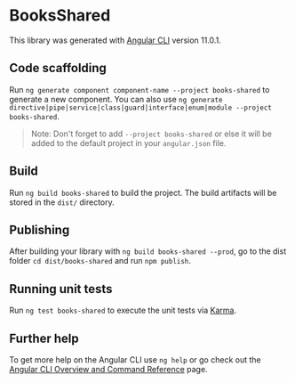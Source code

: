 # BooksShared

This library was generated with [Angular CLI](https://github.com/angular/angular-cli) version 11.0.1.

## Code scaffolding

Run `ng generate component component-name --project books-shared` to generate a new component. You can also use `ng generate directive|pipe|service|class|guard|interface|enum|module --project books-shared`.
> Note: Don't forget to add `--project books-shared` or else it will be added to the default project in your `angular.json` file. 

## Build

Run `ng build books-shared` to build the project. The build artifacts will be stored in the `dist/` directory.

## Publishing

After building your library with `ng build books-shared --prod`, go to the dist folder `cd dist/books-shared` and run `npm publish`.

## Running unit tests

Run `ng test books-shared` to execute the unit tests via [Karma](https://karma-runner.github.io).

## Further help

To get more help on the Angular CLI use `ng help` or go check out the [Angular CLI Overview and Command Reference](https://angular.io/cli) page.
